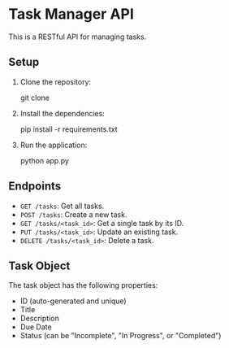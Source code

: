 # Task Manager API

This is a RESTful API for managing tasks.

## Setup

1. Clone the repository:

      git clone <repository-url>


2. Install the dependencies:

      pip install -r requirements.txt 

3. Run the application:

      python app.py
## Endpoints

- `GET /tasks`: Get all tasks.
- `POST /tasks`: Create a new task.
- `GET /tasks/<task_id>`: Get a single task by its ID.
- `PUT /tasks/<task_id>`: Update an existing task.
- `DELETE /tasks/<task_id>`: Delete a task.

## Task Object

The task object has the following properties:

- ID (auto-generated and unique)
- Title
- Description
- Due Date
- Status (can be "Incomplete", "In Progress", or "Completed")
